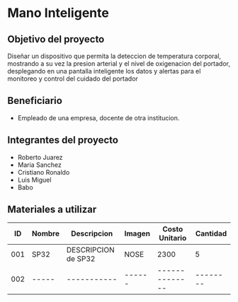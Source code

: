 # Mano Inteligente
## Objetivo del proyecto
Diseñar un dispositivo que permita la deteccion de temperatura corporal, mostrando a su vez la presion arterial y el nivel de oxigenacion del portador, desplegando en una pantalla inteligente los datos y alertas para el monitoreo y control del cuidado del portador 
## Beneficiario 
- Empleado de una empresa, docente de otra institucion.
## Integrantes del proyecto
- Roberto Juarez
- Maria Sanchez 
- Cristiano Ronaldo
- Luis Miguel
- Babo
## Materiales a utilizar 
|ID|Nombre|Descripcion|Imagen|Costo Unitario|Cantidad|
|---|-----|-----------|------|--------------|--------|
|001|SP32|DESCRIPCION de SP32|NOSE|2300|5|
|002|-----|-----------|------|--------------|--------|

